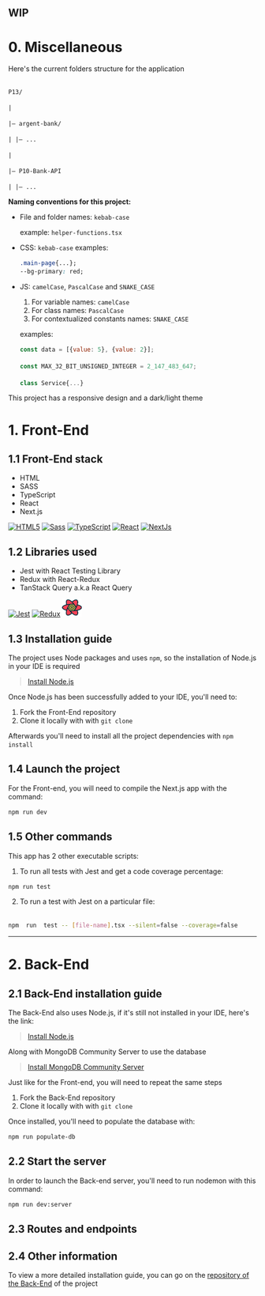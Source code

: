 
## WIP

# 0. Miscellaneous


Here's the current folders structure for the application

```

P13/

|

|– argent-bank/

| |– ...

|

|– P10-Bank-API

| |– ...

```

  

**Naming conventions for this project:**

  

 - File and folder names: `kebab-case`
   
   example: `helper-functions.tsx`
   
 - CSS: `kebab-case`
 examples: 
	 ```css
	 .main-page{...};
	 --bg-primary: red;
	 ```
 
 - JS: `camelCase`, ⁣`PascalCase` and `SNAKE_CASE`
	 1. For variable names: `camelCase`
	2. For class names: `PascalCase`
	3. For contextualized constants names: `SNAKE_CASE`
	
	examples:
	```js
	const data = [{value: 5}, {value: 2}];

	const MAX_32_BIT_UNSIGNED_INTEGER = 2_147_483_647;

	class Service{...}
	```
This project has a responsive design and a dark/light theme
  

# 1. Front-End

## 1.1 Front-End stack

- HTML
- SASS
- TypeScript
- React
- Next.js


<a href="https://developer.mozilla.org/en-US/docs/Glossary/HTML5" target="_blank" rel="noreferrer"><img src="https://raw.githubusercontent.com/danielcranney/readme-generator/main/public/icons/skills/html5-colored.svg" width="36" height="36" alt="HTML5" /></a>
<a href="https://sass-lang.com/" target="_blank" rel="noreferrer"><img src="https://raw.githubusercontent.com/danielcranney/readme-generator/main/public/icons/skills/sass-colored.svg" width="36" height="36" alt="Sass" /></a>
<a href="https://www.typescriptlang.org/" target="_blank" rel="noreferrer"><img src="https://raw.githubusercontent.com/danielcranney/readme-generator/main/public/icons/skills/typescript-colored.svg" width="36" height="36" alt="TypeScript" /></a>
<a href="https://reactjs.org/" target="_blank" rel="noreferrer"><img src="https://raw.githubusercontent.com/danielcranney/readme-generator/main/public/icons/skills/react-colored.svg" width="36" height="36" alt="React" /></a>
<a href="https://nextjs.org/docs" target="_blank" rel="noreferrer"><img src="https://raw.githubusercontent.com/danielcranney/readme-generator/main/public/icons/skills/nextjs-colored.svg" width="36" height="36" alt="NextJs" /></a>

## 1.2 Libraries used

- Jest with React Testing Library
- Redux with React-Redux
- TanStack Query a.k.a React Query

<a href="https://jestjs.io/" target="_blank" rel="noreferrer"><img src="https://cdn.jsdelivr.net/gh/devicons/devicon/icons/jest/jest-plain.svg" width="36" height="36" alt="Jest" /></a>
<a href="https://redux.js.org" target="_blank" rel="noreferrer"><img src="https://raw.githubusercontent.com/danielcranney/readme-generator/main/public/icons/skills/redux-colored.svg" width="36" height="36" alt="Redux" /></a>
<a  href="https://tanstack.com/"  target="_blank"  rel="noreferrer">
<img src="./public/images/svg/tanstack-query.svg" width="40" height="36" alt="TanStack Query(React Query)"/>
</a>

## 1.3 Installation guide
The project uses Node packages and uses `npm`, so the installation of Node.js in your IDE is required

> [Install Node.js](https://nodejs.org/en/)

Once Node.js has been successfully added to your IDE, you'll need to:

1. Fork the Front-End repository
2. Clone it locally with with `git clone`

Afterwards you'll need to install all the project dependencies with `npm install`

## 1.4 Launch the project
For the Front-end, you will need to compile the Next.js app with the command:
```bash
npm run dev
```

## 1.5 Other commands
This app has 2 other executable scripts:

1. To run all tests with Jest and get a code coverage percentage:
```bash
npm run test
```
  

2. To run a test with Jest on a particular file:

```bash

npm  run  test -- [file-name].tsx --silent=false --coverage=false

```

---
  
  

# 2. Back-End

## 2.1 Back-End installation guide
The Back-End also uses Node.js, if it's still not installed in your IDE, here's the link:

> [Install Node.js](https://nodejs.org/en/)


Along with MongoDB Community Server to use the database

>[Install MongoDB Community Server](https://www.mongodb.com/try/download/community)

Just like for the Front-end, you will need to repeat the same steps

1. Fork the Back-End repository
2. Clone it locally with with `git clone`


Once installed, you'll need to populate the database with:
```bash
npm run populate-db
```

## 2.2 Start the server

In order to launch the Back-end server, you'll need to run nodemon with this command:

```bash
npm run dev:server
```

## 2.3 Routes and endpoints


## 2.4 Other information

To view a more detailed installation guide, you can go on the 
[repository of the Back-End](https://github.com/OpenClassrooms-Student-Center/Project-10-Bank-API) of the project
